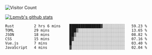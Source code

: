 ![Visitor Count](https://profile-counter.glitch.me/Lpmvb/count.svg)

[![Lpmvb's github stats](https://github-readme-stats.vercel.app/api?username=lpmvb&show_icons=true&title_color=fff&icon_color=79ff97&text_color=9f9f9f&bg_color=151515)](https://github.com/anuraghazra/github-readme-stats)

<!--
Here are some ideas to get you started:

- 🔭 I’m currently working on ...
- 🌱 I’m currently learning ...
- 👯 I’m looking to collaborate on ...
- 🤔 I’m looking for help with ...
- 💬 Ask me about ...
- 📫 How to reach me: ...
- 😄 Pronouns: ...
- ⚡ Fun fact: ...
-->

<!--START_SECTION:waka-->

```text
Rust         2 hrs 6 mins    ██████████████▓░░░░░░░░░░   59.23 %
TOML         29 mins         ███▒░░░░░░░░░░░░░░░░░░░░░   13.65 %
JSON         18 mins         ██▒░░░░░░░░░░░░░░░░░░░░░░   08.82 %
CSS          15 mins         █▓░░░░░░░░░░░░░░░░░░░░░░░   07.16 %
Vue.js       7 mins          █░░░░░░░░░░░░░░░░░░░░░░░░   03.40 %
JavaScript   4 mins          ▓░░░░░░░░░░░░░░░░░░░░░░░░   02.04 %
```

<!--END_SECTION:waka-->
